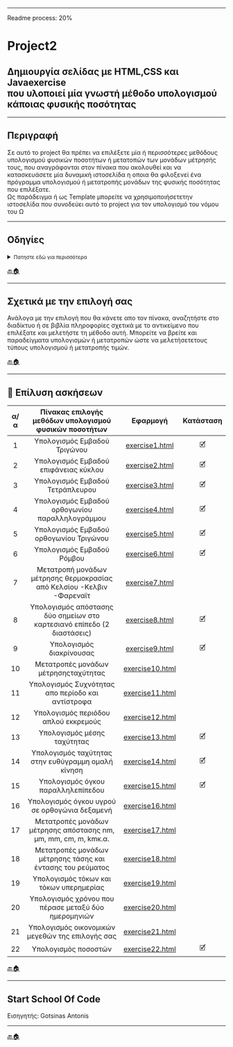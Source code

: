 --------------------------------------------------------------------------------------------------------------
Readme process: 20%

# Project2 #
## Δημιουργία σελίδας με HTML,CSS και Javaexercise <br/> που υλοποιεί μία γνωστή μέθοδο υπολογισμού κάποιας φυσικής ποσότητας ##


----------------------------------------------------------------------------------------------------------------

## Περιγραφή ## 

Σε αυτό το project θα πρέπει να επιλέξετε μία ή περισσότερες μεθόδους υπολογισμού φυσικών ποσοτήτων ή μετατοπών των μονάδων μέτρησής τους, 
που αναγράφονται στον πίνακα που ακολουθεί και να κατασκευάσετε μία δυναμική ιστοσελίδα η οποια θα φιλοξενεί ένα πρόγραμμα υπολογισμού ή μετατροπής 
μονάδων της φυσικής ποσότητας που επιλέξατε.<br/>
Ως παράδειγμα ή ως Template μπορείτε να χρησιμοποιήσετετην ιστοσελίδα που συνοδεύει αυτό το project για  τον υπολογισμό του νόμου του Ω

----------------------------------------------------------------------------------------------------------------

## Οδηγίες ##

<details>
<summary> <small>Πατηστε εδώ για περισσότερα</small></summary>

1. Για την φυσική ποσότητα που θα επιλέξετε πρέπει να δημιουργήσετε ένα αρχείο javaexercise με  κατάληξη .html <br/>
και  μέσα  σε  αυτό να  υλοποιήσετε  μία  συνάρτηση υπολογισμού ή μετατροπής μονάδωναυτής της φυσικής ποσότητας<br/>
η οποία θα δέχεται παραμέτρους γνωστών μεταβλητών και θα επιστρέφει το αποτέλεσμα του υπολογισμού ή της μετατροπής. <br/>
Το όνομα του αρχείου είναι δική σας επιλογή.

2. Για το αρχείο που περιέχει τις συναρτήσεις να δημιουργήσετε ένα αρχείο κειμένου ή άλλης μορφής της επιλογής σας <br/>
μέσα στο οποίο θα γράψετε ένα reference της συνάρτησης  ή  των  συναρτήσεων  που  υλοποιήσατε  μέσα  στο  αρχείο js. <br/>
Χρησιμοποιήστε το αρχείο OhmsReference.txt που συνοδεύει το παράδειγμα με το νόμο του Ωμ <br/>
για να πάρετε μία ιδέα πως πρεπει να δημιουργήσετε αυτό το reference.<br/>

3. Η ιστοσελίδασας που θα φιλοξενήσει το πρόγραμμα υπολογισμού της φυσικής ποσότητας πουεπιλέξατε θα πρέπει να έχει ένα γραφικό περιβάλλον διεπαφής 
με το χρήστη μέσω του οποίου αυτός θα μπορεί να εισαγάγει τις γνωστές τιμές των παραμέτρων που θα λάβουν μέρος στη συνάρτηση υπολογισμού ή μετατροπής 
και με το πάτημα κάποιου πλήκτρου να εκτελείται ο υπολογισμός και το αποτέλεσμα να εμφανίζεται σε κάποιο στοιχείο της επιλογής σας.<br/> 
Πάρτε ως παράδειγμα τη σελίδα index.htmlπουσυνοδεύει το παράδειγμα με το νόμο του Ωμ.<br/>
***ΜΗΝ ΞΕΧΑΣΕΤΕ*** να γράψετε ένα μικρό κομμάτι θεωρίας που σχετίζεται με τους τύπους και τις τεχνικές που χρησιμοποιήσατε.

4. Η μορφοποίηση cssκαι ο σχηματισμός της σελίδας σας είναι καθαρά δική σας επιλογή απλά προσπαθήστε να κάνετε τη σελίδα σας όσο πιο λειτουργική και ευπαρουσίαστη μπορείτε.


| α/α | Πίνακας επιλογής μεθόδων υπολογισμού φυσικών ποσοτήτων  | 
| :---: | :---: | 
| 1 | Υπολογισμός Εμβαδού Τριγώνου | 
| 2 | Υπολογισμός Εμβαδού επιφάνειας κύκλου | 
| 3 | Υπολογισμός Εμβαδού Τετράπλευρου |
| 4 | Υπολογισμός Εμβαδού ορθογωνίου παραλληλογράμμου | 
| 5 | Υπολογισμός Εμβαδού ορθογωνίου Τριγώνου | 
| 6 | Υπολογισμός Εμβαδού Ρόμβου 
| 7 | Μετατροπή μονάδων μέτρησης θερμοκρασίας από Κελσίου -Κελβιν -Φαρεναϊτ 
| 8 | Υπολογισμός απόστασης δύο σημείων στο καρτεσιανό επίπεδο (2 διαστάσεις) 
| 9 | Υπολογισμός διακρίνουσας 
| 10 | Μετατροπές μονάδων μέτρησηςταχύτητας | 
| 11 | Υπολογισμός Συχνότητας απο περίοδο και αντίστροφα |
| 12 | Υπολογισμός περιόδου απλού εκκρεμούς | 
| 13 | Υπολογισμός μέσης ταχύτητας | 
| 14 | Υπολογισμός ταχύτητας στην ευθύγραμμη ομαλή κίνηση | 
| 15 | Υπολογισμός όγκου παραλληλεπίπεδου | 
| 16 | Υπολογισμός όγκου υγρού σε ορθογώνια δεξαμενή | 
| 17 | Μετατροπές μονάδων μέτρησης απόστασης nm, μm, mm, cm, m, kmκ.α. | 
| 18 | Μετατροπές μονάδων μέτρησης τάσης και έντασης του ρεύματος | 
| 19 | Υπολογισμός τόκων και τόκων υπερημερίας | 
| 20 | Υπολογισμός χρόνου που πέρασε μεταξύ δύο ημερομηνιών | 
| 21 | Υπολογισμός οικονομικών μεγεθών της επιλογής σας  | 
| 22 | Υπολογισμός ποσοστών  |

#### Επιλέξτε το δικό σας υπολογισμό ή μετατροπή μονάδων που μπορεί να γνωρίζεται από τις σπουδές σας αλλιώς αναζητήστε στο διαδίκτυο διάφορα είδη υπολογισμών και μετατροπών που θα μπορούσατε να τα εφαρμόσετε σε αυτό το project


</details>




[🔙🏠](#project2)

----------------------------------------------------------------------------------------------------------------

## Σχετικά με την επιλογή σας ##

Ανάλογα με την επιλογή που θα κάνετε απο τον πίνακα, αναζητήστε στο διαδίκτυο ή σε βιβλία πληροφορίες σχετικά με το αντικείμενο που επιλέξατε 
και μελετήστε τη μέθοδο αυτή. Μπορείτε να βρείτε και παραδείγματα υπολογισμών ή μετατροπών ώστε να μελετήσετετους τύπους υπολογισμού ή μετατροπής τιμών.

[🔙🏠](#project2)

----------------------------------------------------------------------------------------------------------------

## 🧮 Επίλυση ασκήσεων ##

| α/α | Πίνακας επιλογής μεθόδων υπολογισμού φυσικών ποσοτήτων  | Εφαρμογή | Κατάσταση |
| :---: | :---: | :---: | :---: |
| 1 | Υπολογισμός Εμβαδού Τριγώνου | [exercise1.html](#exercise1) | 🗹 |
| 2 | Υπολογισμός Εμβαδού επιφάνειας κύκλου | [exercise2.html](#exercise2) | 🗹 |
| 3 | Υπολογισμός Εμβαδού Τετράπλευρου | [exercise3.html](#exercise3) | 🗹 |
| 4 | Υπολογισμός Εμβαδού ορθογωνίου παραλληλογράμμου | [exercise4.html](#exercise4) | 🗹 |
| 5 | Υπολογισμός Εμβαδού ορθογωνίου Τριγώνου | [exercise5.html](#exercise5) | 🗹 |
| 6 | Υπολογισμός Εμβαδού Ρόμβου | [exercise6.html](#exercise6) | 🗹 |
| 7 | Μετατροπή μονάδων μέτρησης θερμοκρασίας από Κελσίου -Κελβιν -Φαρεναϊτ | [exercise7.html](#exercise7) |
| 8 | Υπολογισμός απόστασης δύο σημείων στο καρτεσιανό επίπεδο (2 διαστάσεις) | [exercise8.html](#exercise8) | 🗹 |
| 9 | Υπολογισμός διακρίνουσας | [exercise9.html](#exercise9) | 🗹 |
| 10 | Μετατροπές μονάδων μέτρησηςταχύτητας | [exercise10.html](#exercise10) |
| 11 | Υπολογισμός Συχνότητας απο περίοδο και αντίστροφα | [exercise11.html](#exercise1) |
| 12 | Υπολογισμός περιόδου απλού εκκρεμούς | [exercise12.html](#exercise12) |
| 13 | Υπολογισμός μέσης ταχύτητας | [exercise13.html](#exercise13) | 🗹 |
| 14 | Υπολογισμός ταχύτητας στην ευθύγραμμη ομαλή κίνηση | [exercise14.html](#exercise14) | 🗹 |
| 15 | Υπολογισμός όγκου παραλληλεπίπεδου | [exercise15.html](#exercise15) | 🗹 |
| 16 | Υπολογισμός όγκου υγρού σε ορθογώνια δεξαμενή | [exercise16.html](#exercise16) |
| 17 | Μετατροπές μονάδων μέτρησης απόστασης nm, μm, mm, cm, m, kmκ.α. | [exercise17.html](#exercise17) |
| 18 | Μετατροπές μονάδων μέτρησης τάσης και έντασης του ρεύματος | [exercise18.html](#exercise18) |
| 19 | Υπολογισμός τόκων και τόκων υπερημερίας | [exercise19.html](#exercise19) |
| 20 | Υπολογισμός χρόνου που πέρασε μεταξύ δύο ημερομηνιών | [exercise20.html](#exercise20) |
| 21 | Υπολογισμός οικονομικών μεγεθών της επιλογής σας  | [exercise21.html](#exercise21) |
| 22 | Υπολογισμός ποσοστών  | [exercise22.html](#exercise1) | 🗹 |

[🔙🏠](#project2)

----------------------------------------------------------------------------------------------------------------

## Start School Of Code ##
Εισηγητής: Gotsinas Antonis

----------------------------------------------------------------------------------------------------------------

[🔙🏠](#project2)
